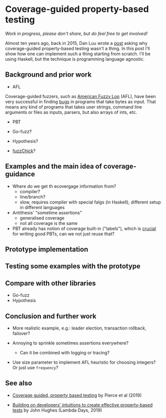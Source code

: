 # Coverage-guided property-based testing

*Work in progress, please don't share, but do feel free to get
involved!*

Almost ten years ago, back in 2015, Dan Luu wrote a
[post](https://danluu.com/testing/) asking why coverage-guided
property-based testing wasn't a thing. In this post I'll show how one
can implement such a thing starting from scratch. I'll be using Haskell,
but the technique is programming language agnostic.

## Background and prior work

- AFL

Coverage-guided fuzzers, such as [American Fuzzy
Lop](https://lcamtuf.coredump.cx/afl/) (AFL), have been very successful
in finding [bugs](https://lcamtuf.coredump.cx/afl/#bugs) in programs
that take bytes as input. That means any kind of programs that takes
user strings, command line arguments or files as inputs, parsers, but
also arrays of ints, etc.

- PBT

- Go-fuzz?

- Hypothesis?

- [fuzzChick](https://dl.acm.org/doi/10.1145/3360607)?

## Examples and the main idea of coverage-guidance

- Where do we get th ecovergage information from?
  - compiler?
  - line/branch?
  - slow, requires compiler with special falgs (in Haskell), different
    setup in different languages
- Antithesis' "sometime assertions"
  - generalised coverage
  - not all coverage is the same
- PBT already has notion of coverage built-in ("labels"), which is
  [crucial](https://www.youtube.com/watch?v=NcJOiQlzlXQ) for writing
  good PBTs, can we not just reuse that?

## Prototype implementation

## Testing some examples with the prototype

## Compare with other libraries

- Go-fuzz
- Hypothesis

## Conclusion and further work

- More realistic example, e.g.: leader election, transaction rollback,
  failover?

- Annoying to sprinkle sometimes assertions everywhere?

  - Can it be combined with logging or tracing?

- Use size parameter to implement AFL heuristic for choosing integers?
  Or just use `frequency`?

## See also

- [Coverage guided, property based
  testing](https://dl.acm.org/doi/10.1145/3360607) by Pierce et al
  (2019)

- [Building on developers' intuitions to create effective property-based
  tests](https://www.youtube.com/watch?v=NcJOiQlzlXQ) by John Hughes
  (Lambda Days, 2019)

